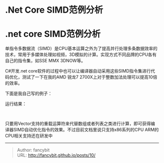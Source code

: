 # .Net Core SIMD范例分析

<div class="header"><h1 class="single-title animate__animated animate__pulse animate__faster">.net core SIMD范例分析</h1></div>

<div class="content" id="content"><p>单指令多数据流（SIMD）是CPU基本运算之外为了提高并行处理多条数据效率的技术，常用于多媒体处理如视频，3D模拟的计算。实现方式不同品牌的CPU各有自己的指令集，如SSE MMX 3DNOW等。</p><p>C#开发.net core软件的过程中也可以让编译器自动采用这些SIMD指令集进行代码优化，测试了一下在我的AMD 锐龙7 2700X上对于整数加法处理可以提高10倍的效率。</p><p>下面是我自己写的例子：</p><precode language="" precodenum="0"></precode><p><!-- raw HTML omitted --><!-- raw HTML omitted --><!-- raw HTML omitted --></p><p>运行结果：</p><p><!-- raw HTML omitted --><!-- raw HTML omitted --><!-- raw HTML omitted --><!-- raw HTML omitted --><!-- raw HTML omitted -->​<!-- raw HTML omitted --><!-- raw HTML omitted --><!-- raw HTML omitted --></p><p>只要用Vector<!-- raw HTML omitted -->支持的重载运算符来代替数组或者列表之类进行计算，即可获得编译器SIMD自动优化指令的效果。不过目前文档里说只支持x86系列的CPU ARM的CPU相关支持还在研发中</p><!-- raw HTML omitted --></div>



---

> Author: fancybit  
> URL: http://fancybit.github.io/posts/10/  

